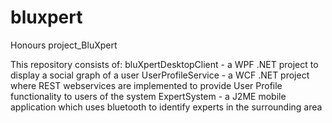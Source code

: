 bluxpert
========

Honours project_BluXpert

This repository consists of:
bluXpertDesktopClient - a WPF .NET project to display a social graph of a user
UserProfileService - a WCF .NET project where REST webservices are implemented to provide User Profile functionality to users of the system
ExpertSystem - a J2ME mobile application which uses bluetooth to identify experts in the surrounding area
